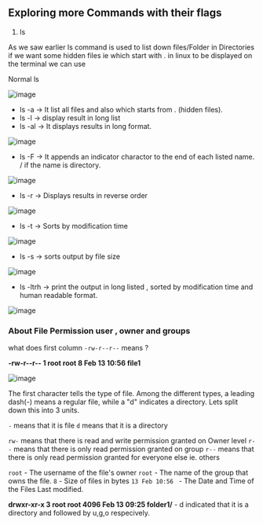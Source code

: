 <h2> Exploring more Commands with their flags </h2>

1.  ls

As we saw earlier ls command is used to list down files/Folder in Directories
if we want some hidden files ie which start with . in linux
to be displayed on the terminal we can use 

 Normal ls 

![image](https://user-images.githubusercontent.com/38061560/153747237-849dfa45-ee58-4769-95f6-c79f521f9d91.png)

- ls -a  ->  It list all files and also which starts from . (hidden files).
- ls -l  -> display result in long list
- ls -al ->  It displays results in long format.

![image](https://user-images.githubusercontent.com/38061560/153747227-1b99b4f8-9a92-479c-9604-41240a53003a.png)

- ls -F  -> It appends an indicator charactor to the end of each listed name. / if the name is directory.

![image](https://user-images.githubusercontent.com/38061560/153747282-39b6cdb9-ddfb-4d88-aff5-480ea5382f85.png)

- ls -r  -> Displays results in reverse order

![image](https://user-images.githubusercontent.com/38061560/153747301-879a41d5-ba2d-450d-a5c7-2823ad2c5f45.png)

- ls -t  -> Sorts by modification time

![image](https://user-images.githubusercontent.com/38061560/153747317-404e97da-bffd-4be7-bc8f-903c1d72fbb1.png)

- ls -s  -> sorts output by file size

![image](https://user-images.githubusercontent.com/38061560/153747329-5787cc11-6f7d-40ec-9586-5368e0c0fc56.png)

- ls -ltrh -> print the output in long listed , sorted by modification time  and human readable format.

![image](https://user-images.githubusercontent.com/38061560/153747348-a7695a17-666c-4a27-97e6-faaf1ac1fcec.png)

<h3> About File Permission user , owner and groups </h3>

what does first column `-rw-r--r--` means ?

**-rw-r--r-- 1 root root    8 Feb 13 10:56 file1**

![image](https://user-images.githubusercontent.com/38061560/153750180-15148345-9baf-4abb-b143-cd0a84d6c786.png)

The first character tells the
type of file. Among the different types, a leading dash(-)
means a regular file, while a "d" indicates a directory.
Lets split down this into 3 units.

`-` means that it is file
`d` means that it is a directory

`rw-` means that there is read and write permission granted on Owner level
`r--` means that there is only read permission granted on group 
`r--` means that there is only read permission granted for everyone else ie. others

`root` - The username  of the file's owner
`root` - The name of the group that owns the file.
`8` - Size of files in bytes
`13 Feb 10:56 ` - The Date and Time of the Files Last modified.

**drwxr-xr-x 3 root root 4096 Feb 13 09:25 folder1/**  - d indicated that it is a directory and followed by u,g,o respecively.
